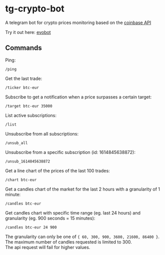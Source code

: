 # tg-crypto-bot
A telegram bot for crypto prices monitoring based on the [coinbase API](https://docs.pro.coinbase.com)

Try it out here: [evobot](https://t.me/Evo_3000_bot)

## Commands
Ping:
```
/ping
```

Get the last trade:
```
/ticker btc-eur
```

Subscribe to get a notification when a price surpasses a certain target:
```
/target btc-eur 35000
```

List active subscriptions:
```
/list
```

Unsubscribe from all subscriptions:
```
/unsub_all
```

Unsubscribe from a specific subscription (id: 1614845638872):
```
/unsub_1614845638872
```

Get a line chart of the prices of the last 100 trades:
```
/chart btc-eur
```

Get a candles chart of the market for the last 2 hours with a granularity of 1 minute:
```
/candles btc-eur
```

Get candles chart with specific time range (eg. last 24 hours) and granularity (eg. 900 seconds = 15 minutes):
```
/candles btc-eur 24 900
```
The granularity can only be one of `{ 60, 300, 900, 3600, 21600, 86400 }`. \
The maximum number of candles requested is limited to 300. \
The api request will fail for higher values.
